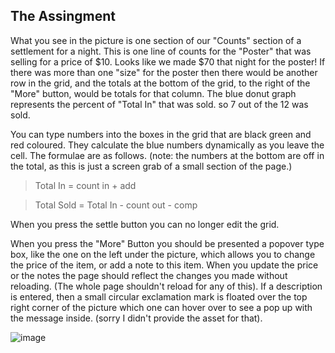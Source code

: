 ## The Assingment

What you see in the picture is one section of our "Counts" section of a settlement for a night. This is one line of counts for the "Poster" that was selling for a price of $10. Looks like we made $70 that night for the poster! If there was more than one "size" for the poster then there would be another row in the grid, and the totals at the bottom of the grid, to the right of the "More" button, would be totals for that column.  The blue donut graph represents the percent of "Total In" that was sold.  so 7 out of the 12 was sold.

You can type numbers into the boxes in the grid that are black green and red coloured.  They calculate the blue numbers dynamically as you leave the cell. The formulae are as follows. (note: the numbers at the bottom are off in the total, as this is just a screen grab of a small section of the page.)

> Total In = count in  + add

> Total Sold = Total In - count out - comp

When you press the settle button you can no longer edit the grid.

When you press the "More" Button you should be presented a popover type box, like the one on the left under the picture, which allows you to change the price of the item, or add a note to this item. When you update the price or the notes the page should reflect the changes you made without reloading.  (The whole page shouldn't reload for any of this). If a description is entered, then a small circular exclamation mark is floated over the top right corner of the picture which one can hover over to see a pop up with the message inside.  (sorry I didn't provide the asset for that).

![image](https://github.com/DylanBorchert/atvenu-asg/assets/46379925/2d9f3248-1e55-4a88-a748-8e16fa479012)
